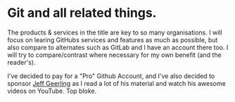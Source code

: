 # Git and all related things.

The products & services in the title are key to so many organisations. I will focus
on learing GitHubs services and features as much as possible, but also compare
to alternates such as GitLab and I have an account there too. I will try
to compare/contrast where necessary for my own benefit (and the reader's).

I've decided to pay for a "Pro" Github Account, and I've also decided to sponsor
[Jeff Geerling](https://github.com/geerlingguy) as I read a lot of his material
and watch his awesome videos on YouTube. Top bloke.

